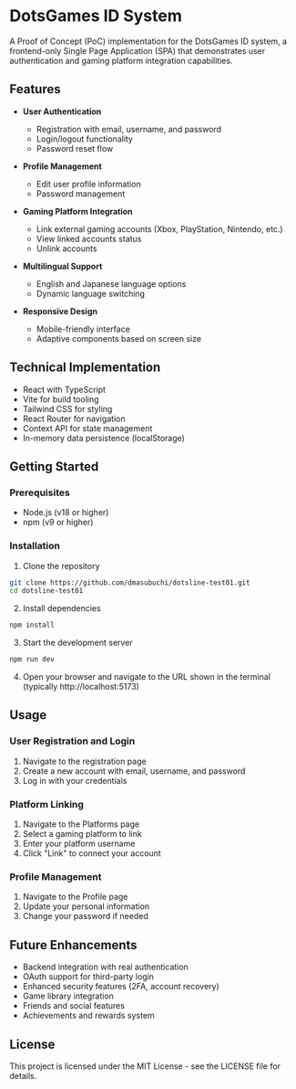 # DotsGames ID System

A Proof of Concept (PoC) implementation for the DotsGames ID system, a frontend-only Single Page Application (SPA) that demonstrates user authentication and gaming platform integration capabilities.

## Features

- **User Authentication**
  - Registration with email, username, and password
  - Login/logout functionality
  - Password reset flow

- **Profile Management**
  - Edit user profile information
  - Password management

- **Gaming Platform Integration**
  - Link external gaming accounts (Xbox, PlayStation, Nintendo, etc.)
  - View linked accounts status
  - Unlink accounts

- **Multilingual Support**
  - English and Japanese language options
  - Dynamic language switching

- **Responsive Design**
  - Mobile-friendly interface
  - Adaptive components based on screen size

## Technical Implementation

- React with TypeScript
- Vite for build tooling
- Tailwind CSS for styling
- React Router for navigation
- Context API for state management
- In-memory data persistence (localStorage)

## Getting Started

### Prerequisites

- Node.js (v18 or higher)
- npm (v9 or higher)

### Installation

1. Clone the repository
```bash
git clone https://github.com/dmasubuchi/dotsline-test01.git
cd dotsline-test01
```

2. Install dependencies
```bash
npm install
```

3. Start the development server
```bash
npm run dev
```

4. Open your browser and navigate to the URL shown in the terminal (typically http://localhost:5173)

## Usage

### User Registration and Login

1. Navigate to the registration page
2. Create a new account with email, username, and password
3. Log in with your credentials

### Platform Linking

1. Navigate to the Platforms page
2. Select a gaming platform to link
3. Enter your platform username
4. Click "Link" to connect your account

### Profile Management

1. Navigate to the Profile page
2. Update your personal information
3. Change your password if needed

## Future Enhancements

- Backend integration with real authentication
- OAuth support for third-party login
- Enhanced security features (2FA, account recovery)
- Game library integration
- Friends and social features
- Achievements and rewards system

## License

This project is licensed under the MIT License - see the LICENSE file for details.
